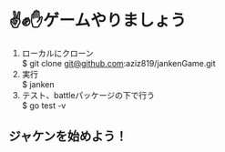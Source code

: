 # ✌️✊✋ゲームやりましょう

1. ローカルにクローン<br>
  $ git clone git@github.com:aziz819/jankenGame.git<br>
2. 実行<br>
$ janken<br>
3. テスト、battleパッケージの下で行う<br>
$ go test -v<br>
## ジャケンを始めよう！